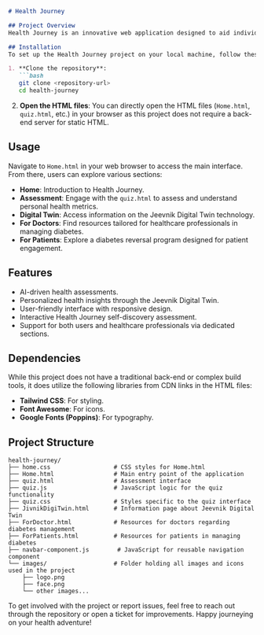 ```markdown
# Health Journey

## Project Overview
Health Journey is an innovative web application designed to aid individuals in managing their health through personalized assessments and AI-driven solutions. The application features a beautiful interface that focuses on user engagement, offering various assessments and insightful feedback to promote a healthier lifestyle. It also showcases the Jeevnik Digital Twin technology, which provides personalized health insights based on real-time data.

## Installation
To set up the Health Journey project on your local machine, follow these steps:

1. **Clone the repository**:
   ```bash
   git clone <repository-url>
   cd health-journey
   ```

2. **Open the HTML files**:
   You can directly open the HTML files (`Home.html`, `quiz.html`, etc.) in your browser as this project does not require a back-end server for static HTML.

## Usage
Navigate to `Home.html` in your web browser to access the main interface. From there, users can explore various sections:

- **Home**: Introduction to Health Journey.
- **Assessment**: Engage with the `quiz.html` to assess and understand personal health metrics.
- **Digital Twin**: Access information on the Jeevnik Digital Twin technology.
- **For Doctors**: Find resources tailored for healthcare professionals in managing diabetes.
- **For Patients**: Explore a diabetes reversal program designed for patient engagement.

## Features
- AI-driven health assessments.
- Personalized health insights through the Jeevnik Digital Twin.
- User-friendly interface with responsive design.
- Interactive Health Journey self-discovery assessment.
- Support for both users and healthcare professionals via dedicated sections.

## Dependencies
While this project does not have a traditional back-end or complex build tools, it does utilize the following libraries from CDN links in the HTML files:
- **Tailwind CSS**: For styling.
- **Font Awesome**: For icons.
- **Google Fonts (Poppins)**: For typography.

## Project Structure
```plaintext
health-journey/
├── home.css                  # CSS styles for Home.html
├── Home.html                 # Main entry point of the application
├── quiz.html                 # Assessment interface
├── quiz.js                   # JavaScript logic for the quiz functionality
├── quiz.css                  # Styles specific to the quiz interface
├── JivnikDigiTwin.html       # Information page about Jeevnik Digital Twin
├── ForDoctor.html            # Resources for doctors regarding diabetes management
├── ForPatients.html          # Resources for patients in managing diabetes
├── navbar-component.js        # JavaScript for reusable navigation component
└── images/                   # Folder holding all images and icons used in the project
    ├── logo.png             
    ├── face.png             
    └── other images...       
```

To get involved with the project or report issues, feel free to reach out through the repository or open a ticket for improvements. Happy journeying on your health adventure!
```